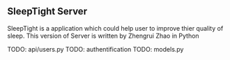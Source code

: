 ##  SleepTight Server
SleepTight is a application which could help user to improve thier quality of sleep.
This version of Server is written by Zhengrui Zhao in Python

TODO: api/users.py
TODO: authentification
TODO: models.py